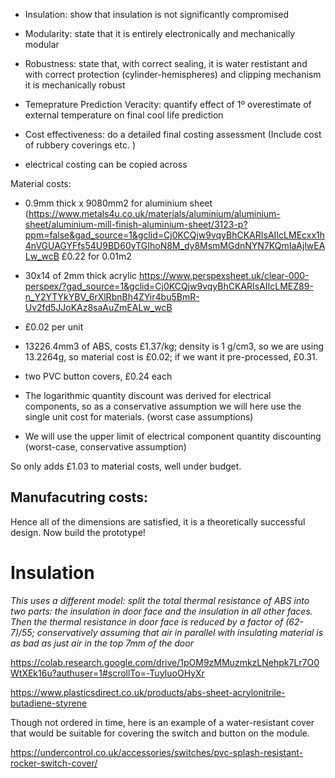 - Insulation: show that insulation is not significantly compromised




- Modularity: state that it is entirely electronically and mechanically modular



- Robustness: state that, with correct sealing, it is water restistant and with correct protection (cylinder-hemispheres) and clipping mechanism it is mechanically robust



- Temeprature Prediction Veracity: quantify effect of 1º overestimate of external temperature on final cool life prediction



- Cost effectiveness: do a detailed final costing assessment
  (Include cost of rubbery coverings etc. )


- electrical costing can be copied across

Material costs:
- 0.9mm thick x 9080mm2 for aluminium sheet (https://www.metals4u.co.uk/materials/aluminium/aluminium-sheet/aluminium-mill-finish-aluminium-sheet/3123-p?ppm=false&gad_source=1&gclid=Cj0KCQjw9vqyBhCKARIsAIIcLMEcxx1h4nVGUAGYFfs54U9BD60yTGIhoN8M_dy8MsmMGdnNYN7KQmIaAjlwEALw_wcB
£0.22 for 0.01m2
- 30x14 of 2mm thick acrylic https://www.perspexsheet.uk/clear-000-perspex/?gad_source=1&gclid=Cj0KCQjw9vqyBhCKARIsAIIcLMEZ89-n_Y2YTYkYBV_6rXlRbnBh4ZYir4bu5BmR-Uv2fd5JJoKAz8saAuZmEALw_wcB
- £0.02 per unit
- 13226.4mm3 of ABS, costs £1.37/kg; density is 1 g/cm3, so we are using 13.2264g, so material cost is £0.02; if we want it pre-processed, £0.31.
- two PVC button covers, £0.24 each

- The logarithmic quantity discount was derived for electrical components, so as a conservative assumption we will here use the single unit cost for materials. (worst case assumptions)

- We will use the upper limit of electrical component quantity discounting (worst-case, conservative assumption)

So only adds £1.03 to material costs, well under budget. 

Manufacutring costs:
- 




  Hence all of the dimensions are satisfied, it is a theoretically successful design. Now build the prototype!


# Insulation

*This uses a different model: split the total thermal resistance of ABS into two parts: the insulation in door face and the insulation in all other faces. Then the thermal resistance in door face is reduced by a factor of (62-7)/55; conservatively assuming that air in parallel with insulating material is as bad as just air in the top 7mm of the door*




  https://colab.research.google.com/drive/1pOM9zMMuzmkzLNehpk7Lr7O0WtXEk16u?authuser=1#scrollTo=-TuyIuoOHyXr

https://www.plasticsdirect.co.uk/products/abs-sheet-acrylonitrile-butadiene-styrene

Though not ordered in time, here is an example of a water-resistant cover that would be suitable for covering the switch and button on the module. 

https://undercontrol.co.uk/accessories/switches/pvc-splash-resistant-rocker-switch-cover/
